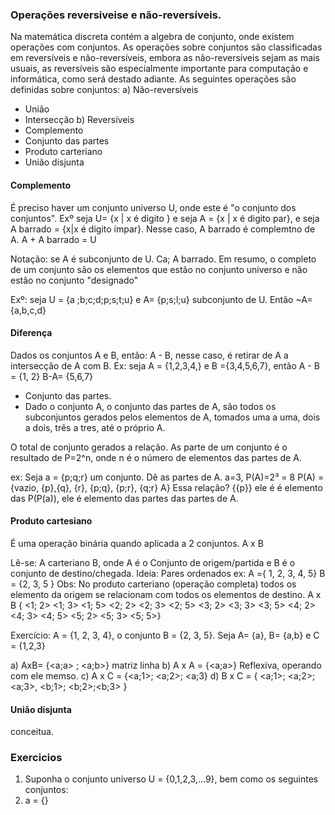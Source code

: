 ### Operações reversiveise e não-reversíveis. 
Na matemática discreta contém a algebra de conjunto, onde existem operações com conjuntos. As operações sobre conjuntos são classificadas em reversíveis e não-reversíveis, embora as não-reversíveis sejam as mais usuais, as reversíveis são especialmente importante para computação e informática, como será destado adiante. As seguintes operações são definidas sobre conjuntos:
a) Não-reversíveis
* União
* Intersecção
b) Reversíveis
* Complemento
* Conjunto das partes
* Produto carteriano
* União disjunta
#### Complemento
É preciso haver um conjunto universo U, onde este é "o conjunto dos conjuntos". Exº seja U= {x | x é digito } e seja A = {x | x é digito par}, e seja A barrado = {x|x é digito ímpar}. Nesse caso, A barrado é complemtno de A. 
A + A barrado = U

Notação: se A é subconjunto de U. Ca; A barrado.
Em resumo, o completo de um conjunto são os elementos que estão no conjunto universo e não estão no conjunto "designado"

Exº: seja U = {a ;b;c;d;p;s;t;u} e A= {p;s;l;u} subconjunto de U. Então ~A={a,b,c,d}

#### Diferença
Dados os conjuntos A e B, então: A - B, nesse caso, é retirar de A a intersecção de A com B. Ex: seja A = {1,2,3,4,} e B ={3,4,5,6,7}, então A - B = {1, 2} B-A= {5,6,7}

* Conjunto das partes.
* Dado o conjunto A, o conjunto das partes de A, são todos os subconjuntos gerados pelos elementos de A, tomados uma a uma, dois a dois, três a tres, até o próprio A. 

O total de conjunto gerados a relação. As parte de um conjunto é o resultado de P=2^n, onde n é o número de elementos das partes de A. 

ex: Seja a = {p;q;r} um conjunto. Dê as partes de A. 
a=3, P(A)=2³ = 8 
P(A) = {vazio, {p},{q}, {r}, {p;q}, {p;r}, {q;r} A}
Essa relação? {{p}} ele é é elemento das P(P(a)), ele é elemento das partes das partes de A.

#### Produto cartesiano
É uma operação binária quando aplicada a 2 conjuntos. A x B

Lê-se: A carteriano B, onde A é o Conjunto de origem/partida e B é o conjunto de destino/chegada. 
Ideia: Pares ordenados
ex: A ={ 1, 2, 3, 4, 5}
B = {2, 3, 5 }
Obs: No produto carteriano (operação completa) todos os elemento da origem se relacionam com todos os elementos de destino. 
A x B { <1; 2> <1; 3> <1; 5> <2; 2> <2; 3> <2; 5> <3; 2> <3; 3> <3; 5> <4; 2> <4; 3> <4; 5> <5; 2> <5; 3> <5; 5>}

Exercício:
A = {1, 2, 3, 4}, o conjunto B = {2, 3, 5}.
Seja A= {a}, B= {a,b} e C = {1,2,3}

a) AxB= {<a;a> ; <a;b>} matriz linha
b) A x A = {<a;a>} Reflexiva, operando com ele memso.
c) A x C = {<a;1>; <a;2>; <a;3}
d) B x C = { <a;1>; <a;2>; <a;3>,
					<b;1>; <b;2>;<b;3> }

#### União disjunta
conceitua. 

### Exercicios
1) Suponha o conjunto universo U = {0,1,2,3,...9}, bem como os seguintes conjuntos:
2) a = {}

